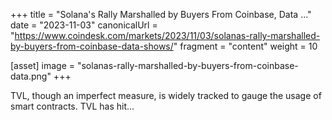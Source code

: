 +++
title = "Solana's Rally Marshalled by Buyers From Coinbase, Data ..."
date = "2023-11-03"
canonicalUrl = "https://www.coindesk.com/markets/2023/11/03/solanas-rally-marshalled-by-buyers-from-coinbase-data-shows/"
fragment = "content"
weight = 10

[asset]
    image = "solanas-rally-marshalled-by-buyers-from-coinbase-data.png"
+++

TVL, though an imperfect measure, is widely tracked to gauge the usage of 
smart contracts. TVL has hit...
